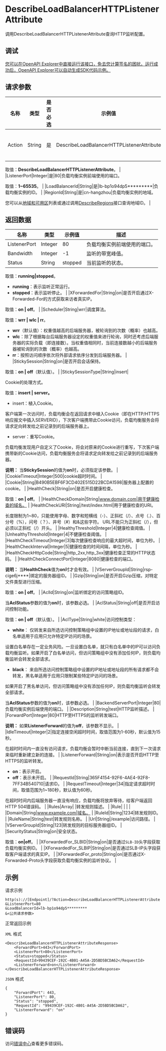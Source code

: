 # DescribeLoadBalancerHTTPListenerAttribute

调用DescribeLoadBalancerHTTPListenerAttribute查询HTTP监听配置。

## 调试

[您可以在OpenAPI Explorer中直接运行该接口，免去您计算签名的困扰。运行成功后，OpenAPI Explorer可以自动生成SDK代码示例。](https://api.aliyun.com/#product=Slb&api=DescribeLoadBalancerHTTPListenerAttribute&type=RPC&version=2014-05-15)

## 请求参数

|名称|类型|是否必选|示例值|描述|
|--|--|----|---|--|
|Action|String|是|DescribeLoadBalancerHTTPListenerAttribute|要执行的操作。

 取值：**DescribeLoadBalancerHTTPListenerAttribute**。 |
|ListenerPort|Integer|是|80|负载均衡实例前端使用的端口。

 取值：**1~65535**。 |
|LoadBalancerId|String|是|lb-bp1o94dp5\*\*\*\*\*\*\*\*\*|负载均衡实例的ID。 |
|RegionId|String|是|cn-hangzhou|负载均衡实例的地域。

 您可以从[地域和可用区](~~40654~~)列表或通过调用[DescribeRegions](~~25609~~)接口查询地域ID。 |

## 返回数据

|名称|类型|示例值|描述|
|--|--|---|--|
|ListenerPort|Integer|80|负载均衡实例前端使用的端口。 |
|Bandwidth|Integer|-1|监听的带宽峰值。 |
|Status|String|stopped|当前监听的状态。

 取值：**running\|stopped**。

 -   **running**：表示监听正常运行。
-   **stopped**：表示监听停止。 |
|XForwardedFor|String|on|是否开启通过X-Forwarded-For的方式获取来访者真实IP。

 取值：**on \| off**。 |
|Scheduler|String|wrr|调度算法。

 取值：**wrr \| wlc \| rr**。

 -   **wrr**（默认值）：权重值越高的后端服务器，被轮询到的次数（概率）也越高。
-   **wlc**：除了根据每台后端服务器设定的权重值来进行轮询，同时还考虑后端服务器的实际负载（即连接数）。当权重值相同时，当前连接数越小的后端服务器被轮询到的次数（概率）也越高。
-   **rr**：按照访问顺序依次将外部请求依序分发到后端服务器。 |
|StickySession|String|on|是否开启会话保持。

 取值：**on \| off**（默认值）。 |
|StickySessionType|String|insert|

 Cookie的处理方式。

 取值：**insert \| server。**

 -   insert：植入Cookie。

客户端第一次访问时，负载均衡会在返回请求中植入Cookie（即在HTTP/HTTPS响应报文中插入SERVERID），下次客户端携带此Cookie访问，负载均衡服务会将请求定向转发给之前记录到的后端服务器上。

-   server：重写Cookie。

负载均衡发现用户自定义了Cookie，将会对原来的Cookie进行重写，下次客户端携带新的Cookie访问，负载均衡服务会将请求定向转发给之前记录到的后端服务器。


 **说明：** 当**StickySession**的值为**on**时，必须指定该参数。 |
|CookieTimeout|Integer|500|cookie超时时间。 |
|Cookie|String|B490B5EBF6F3CD402E515D22BCDA1598|服务器上配置的cookie。 |
|HealthCheck|String|on|是否开启健康检查。

 取值：**on \| off**。 |
|HealthCheckDomain|String|www.domain.com|用于健康检查的域名。 |
|HealthCheckURI|String|/test/index.html|用于健康检查的URI。

 长度限制为1~80，只能使用字母、数字和短横线（-）、正斜杠（/）、点号（.）、百分号（%），问号（？）、井号（\#）和&amp;这些字符。 URL不能只为正斜杠（/），但必须以正斜杠（/）开头。 |
|HealthyThreshold|Integer|4|健康检查阈值。 |
|UnhealthyThreshold|Integer|4|不健康检查阈值。 |
|HealthCheckTimeout|Integer|3|每次健康检查响应的最大超时间，单位为秒。 |
|HealthCheckInterval|Integer|5|健康检查的时间间隔，单位为秒。 |
|HealthCheckHttpCode|String|http\_2xx,http\_3xx|健康检查正常的HTTP状态码。 |
|HealthCheckConnectPort|Integer|8080|健康检查的端口。

 **说明：** 当**HealthCheck**值为**on**时才会有效。 |
|VServerGroupId|String|rsp-cige6j\*\*\*\*|绑定的服务器组ID。 |
|Gzip|String|on|是否开启Gzip压缩，对特定文件类型进行压缩。

 取值：**on \| off**。 |
|AclId|String|on|监听绑定的访问策略组ID。

 当**AclStatus**参数的值为**on**时，该参数必选。 |
|AclStatus|String|off|是否开启访问控制功能。

 取值：**on \| off**（默认值）。 |
|AclType|String|white|访问控制类型：

 -   **white**： 仅转发来自所选访问控制策略组中设置的IP地址或地址段的请求，白名单适用于应用只允许特定IP访问的场景。

设置白名单存在一定业务风险。一旦设置白名单，就只有白名单中的IP可以访问负载均衡监听。如果开启了白名单访问，但访问策略组中没有添加任何IP，则负载均衡监听会转发全部请求。

-   **black**： 来自所选访问控制策略组中设置的IP地址或地址段的所有请求都不会转发，黑名单适用于应用只限制某些特定IP访问的场景。

如果开启了黑名单访问，但访问策略组中没有添加任何IP，则负载均衡监听会转发全部请求。


 当**AclStatus**参数的值为**on**时，该参数必选。 |
|BackendServerPort|Integer|80|负载均衡实例后端使用的端口。 |
|Description|String|test|HTTP监听描述。 |
|ForwardPort|Integer|80|HTTP至HTTPS的监听转发端口。

 **说明：** 如果**ListenerForward**的值为**off**，该参数不显示。 |
|IdleTimeout|Integer|2|指定连接空闲超时时间，取值范围为1-60秒，默认值为15秒。

 在超时时间内一直没有访问请求，负载均衡会暂时中断当前连接，直到下一次请求来临时重新建立新的连接。 |
|ListenerForward|String|on|表示是否开启HTTP至HTTPS的监听转发。

 -   **on**：表示开启。
-   **off**：表示未开启。 |
|RequestId|String|365F4154-92F6-4AE4-92F8-7FF34B540710|请求ID。 |
|RequestTimeout|Integer|34|指定请求超时时间，取值范围为1~180秒，默认值为60秒。

 在超时时间内后端服务器一直没有响应，负载均衡将放弃等待，给客户端返回HTTP 504错误码。 |
|Rules|Array| |转发规则描述。 |
|Rule| | | |
|Domain|String|www.example.com|域名。 |
|RuleId|String|1234|转发规则ID。 |
|RuleName|String|test|转发规则名称。 |
|Url|String|/example|访问路径。 |
|VServerGroupId|String|123|转发规则的目标服务器组ID。 |
|SecurityStatus|String|on|安全状态。

 取值：**on\|off**。 |
|XForwardedFor\_SLBID|String|on|是否通过`SLB-ID`头字段获取负载均衡实例ID。 |
|XForwardedFor\_SLBIP|String|on|是否通过SLB-IP头字段获取客户端请求的真实IP。 |
|XForwardedFor\_proto|String|on|是否通过X-Forwarded-Proto头字段获取负载均衡实例的监听协议。 |

## 示例

请求示例

```
http(s)://[Endpoint]/?Action=DescribeLoadBalancerHTTPListenerAttribute
&ListenerPort=80
&LoadBalancerId=lb-bp1o94dp5*********
&<公共请求参数>
```

正常返回示例

`XML` 格式

```
<DescribeLoadBalancerHTTPListenerAttributeResponse>
    <ForwardPort>443</ForwardPort>
    <ListenerPort>80</ListenerPort>
    <Status>stopped</Status>
    <RequestId>99439CEF-192C-4B01-A45A-2D5BD5BCDA62</RequestId>
    <ListenerForward>on</ListenerForward>
</DescribeLoadBalancerHTTPListenerAttributeResponse>
```

`JSON` 格式

```
{
    "ForwardPort": 443, 
    "ListenerPort": 80, 
    "Status": "stopped", 
    "RequestId": "99439CEF-192C-4B01-A45A-2D5BD5BCDA62", 
    "ListenerForward": "on"
}
```

## 错误码

访问[错误中心](https://error-center.alibabacloud.com/status/product/Slb)查看更多错误码。

